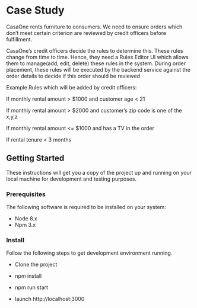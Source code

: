 # Case Study

CasaOne rents furniture to consumers. We need to ensure orders which don’t meet certain criterion are reviewed by credit officers before fulfillment.

CasaOne’s credit officers decide the rules to determine this. These rules change from time to time. Hence, they need a Rules Editor UI which allows them to manage(add, edit, delete) these rules in the system. During order placement, these rules will be executed by the backend service against the order details to decide if this order should be reviewed

Example Rules which will be added by credit officers:

If monthly rental amount > $1000 and customer age < 21

If monthly rental amount > $2000 and customer’s zip code is one of the x,y,z

If monthly rental amount <= $1000 and has a TV in the order

If rental tenure < 3 months

## Getting Started

These instructions will get you a copy of the project up and running on your local machine for development and testing purposes.

### Prerequisites

The following software is required to be installed on your system:

* Node 8.x
* Npm 3.x

### Install

Follow the following steps to get development environment running.

* Clone the project

* npm install

* npm run start

* launch http://localhost:3000
